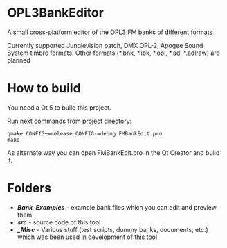 # OPL3BankEditor
A small cross-platform editor of the OPL3 FM banks of different formats

Currently supported Junglevision patch, DMX OPL-2, Apogee Sound System timbre formats. Other formats (*.bnk, *.ibk, *.opl, *.ad, *.adlraw) are planned

# How to build
You need a Qt 5 to build this project.

Run next commands from project directory:
```
qmake CONFIG+=release CONFIG-=debug FMBankEdit.pro
make
```

As alternate way you can open FMBankEdit.pro in the Qt Creator and build it.

# Folders
* ***Bank_Examples*** - example bank files which you can edit and preview them
* ***src*** - source code of this tool
* ***_Misc*** - Various stuff (test scripts, dummy banks, documents, etc.) which was been used in development of this tool

